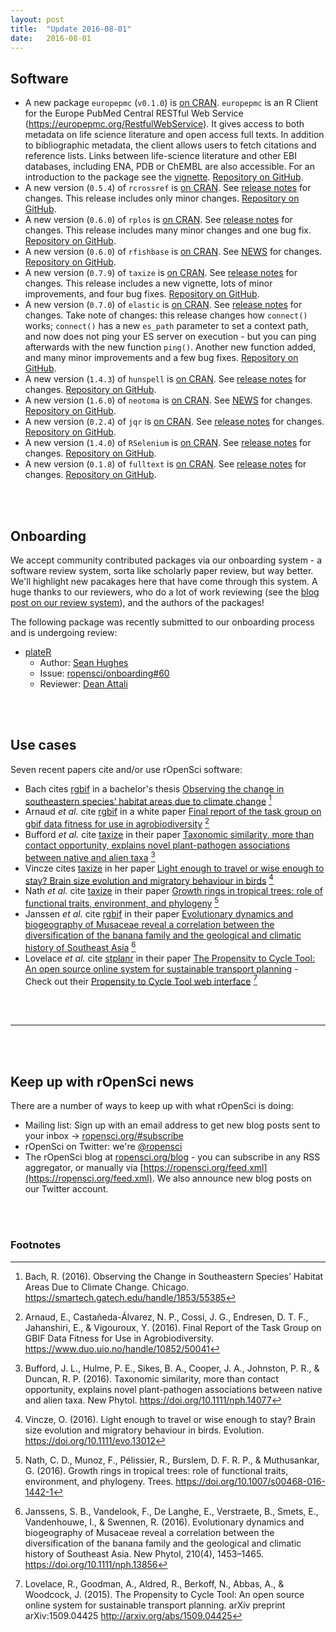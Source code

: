 ```yaml
---
layout: post
title:  "Update 2016-08-01"
date:   2016-08-01
---
```


## Software

* A new package `europepmc` (`v0.1.0`) is [on CRAN](https://cran.rstudio.com/web/packages/europepmc). `europepmc` is an R Client for the Europe PubMed Central RESTful Web Service (<https://europepmc.org/RestfulWebService>). It gives access to both metadata on life science literature and open access full texts. In addition to bibliographic metadata, the client allows users to fetch citations and reference lists. Links between life-science literature and other EBI databases, including ENA, PDB or ChEMBL are also accessible. For an introduction to the package see the [vignette](https://cran.rstudio.com/web/packages/europepmc/vignettes/rebi-vignettes.html). [Repository on GitHub][europepmc].
* A new version (`0.5.4`) of `rcrossref` is [on CRAN](https://cran.rstudio.com/web/packages/rcrossref). See [release notes](https://github.com/ropensci/rcrossref/releases/tag/v0.5.4) for changes. This release includes only minor changes. [Repository on GitHub][rcrossref].
* A new version (`0.6.0`) of `rplos` is [on CRAN](https://cran.rstudio.com/web/packages/rplos). See [release notes](https://github.com/ropensci/rplos/releases/tag/v0.6.0) for changes. This release includes many minor changes and one bug fix. [Repository on GitHub][rplos].
* A new version (`0.6.0`) of `rfishbase` is [on CRAN](https://cran.rstudio.com/web/packages/rfishbase). See [NEWS](https://github.com/ropensci/rfishbase/blob/master/NEWS#L30-L37) for changes. [Repository on GitHub][rfishbase].
* A new version (`0.7.9`) of `taxize` is [on CRAN](https://cran.rstudio.com/web/packages/taxize). See [release notes](https://github.com/ropensci/taxize/releases/tag/v0.7.9) for changes. This release includes a new vignette, lots of minor improvements, and four bug fixes. [Repository on GitHub][taxize].
* A new version (`0.7.0`) of `elastic` is [on CRAN](https://cran.rstudio.com/web/packages/elastic). See [release notes](https://github.com/ropensci/elastic/releases/tag/v0.7.0) for changes. Take note of changes: this release changes how `connect()` works; `connect()` has a new `es_path` parameter to set a context path, and now does not ping your ES server on execution - but you can ping afterwards with the new function `ping()`. Another new function added, and many minor improvements and a few bug fixes. [Repository on GitHub][elastic].
* A new version (`1.4.3`) of `hunspell` is [on CRAN](https://cran.rstudio.com/web/packages/hunspell). See [release notes](https://github.com/ropensci/hunspell/releases/tag/v1.4.3) for changes. [Repository on GitHub][hunspell].
* A new version (`1.6.0`) of `neotoma` is [on CRAN](https://cran.rstudio.com/web/packages/neotoma). See [NEWS](https://cran.rstudio.com/web/packages/neotoma/NEWS) for changes. [Repository on GitHub][neotoma].
* A new version (`0.2.4`) of `jqr` is [on CRAN](https://cran.rstudio.com/web/packages/jqr). See [release notes](https://github.com/ropensci/jqr/releases/tag/v0.2.4) for changes. [Repository on GitHub][jqr].
* A new version (`1.4.0`) of `RSelenium` is [on CRAN](https://cran.rstudio.com/web/packages/RSelenium). See [release notes](https://github.com/ropensci/RSelenium/releases/tag/v1.4.0) for changes. [Repository on GitHub][RSelenium].
* A new version (`0.1.8`) of `fulltext` is [on CRAN](https://cran.rstudio.com/web/packages/fulltext). See [release notes](https://github.com/ropensci/fulltext/releases/tag/v0.1.8) for changes. [Repository on GitHub][fulltext].

<br><br>

## Onboarding

We accept community contributed packages via our onboarding system - a software review
system, sorta like scholarly paper review, but way better. We'll highlight new pacakages
here that have come through this system. A huge thanks to our reviewers, who
do a lot of work reviewing (see the [blog post on our review system](https://ropensci.org/blog/2016/03/28/software-review)), and the authors of the packages!

The following package was recently submitted to our onboarding process and is undergoing review:

* [plateR][]
    * Author: [Sean Hughes](https://github.com/seaaan)
    * Issue: [ropensci/onboarding#60](https://github.com/ropensci/onboarding/issues/60)
    * Reviewer: [Dean Attali](https://github.com/daattali)

<br><br>

## Use cases

Seven recent papers cite and/or use rOpenSci software:

* Bach cites [rgbif][] in a bachelor's thesis [Observing the change in southeastern species’ habitat areas due to climate change](https://smartech.gatech.edu/handle/1853/55385) [^1]
* Arnaud _et al._ cite [rgbif][] in a white paper [Final report of the task group on gbif data fitness for use in agrobiodiversity](https://www.duo.uio.no/handle/10852/50041) [^2]
* Bufford _et al._ cite [taxize][] in their paper [Taxonomic similarity, more than contact opportunity, explains novel plant-pathogen associations between native and alien taxa](https://doi.org/10.1111/nph.14077) [^3]
* Vincze cites [taxize][] in her paper [Light enough to travel or wise enough to stay? Brain size evolution and migratory behaviour in birds](https://doi.org/10.1111/evo.13012) [^4]
* Nath _et al._ cite [taxize][] in their paper [Growth rings in tropical trees: role of functional traits, environment, and phylogeny](https://doi.org/10.1007/s00468-016-1442-1) [^5]
* Janssen _et al._ cite [rgbif][] in their paper [Evolutionary dynamics and biogeography of Musaceae reveal a correlation between the diversification of the banana family and the geological and climatic history of Southeast Asia](https://doi.org/10.1111/nph.13856) [^6]
* Lovelace _et al._ cite [stplanr][] in their paper [The Propensity to Cycle Tool: An open source online system for sustainable transport planning](http://arxiv.org/abs/1509.04425) - Check out their [Propensity to Cycle Tool web interface](http://pct.bike/) [^7]

<br><br>

-----------------------------

<br><br>

## Keep up with rOpenSci news

There are a number of ways to keep up with what rOpenSci is doing:

* Mailing list: Sign up with an email address to get new blog posts sent to your inbox -> [ropensci.org/#subscribe](https://ropensci.org/#subscribe)
* rOpenSci on Twitter: we're [@ropensci](https://twitter.com/ropensci)
* The rOpenSci blog at [ropensci.org/blog](https://ropensci.org/blog) - you can subscribe in any RSS aggregator, or manually via [https://ropensci.org/feed.xml](https://ropensci.org/feed.xml). We also announce new blog posts on our Twitter account.

[taxize]: https://github.com/ropensci/taxize
[rgbif]: https://github.com/ropensci/rgbif
[stplanr]: https://github.com/ropensci/stplanr
[rcrossref]: https://github.com/ropensci/rcrossref
[rplos]: https://github.com/ropensci/rplos
[rfishbase]: https://github.com/ropensci/rfishbase
[taxize]: https://github.com/ropensci/taxize
[elastic]: https://github.com/ropensci/elastic
[hunspell]: https://github.com/ropensci/hunspell
[neotoma]: https://github.com/ropensci/neotoma
[jqr]: https://github.com/ropensci/jqr
[RSelenium]: https://github.com/ropensci/RSelenium
[plateR]: https://github.com/seaaan/plateR
[fulltext]: https://github.com/ropensci/fulltext
[europepmc]: https://github.com/ropensci/europepmc

<br><br>

### Footnotes

[^1]: Bach, R. (2016). Observing the Change in Southeastern Species’ Habitat Areas Due to Climate Change. Chicago. <https://smartech.gatech.edu/handle/1853/55385>
[^2]: Arnaud, E., Castañeda-Álvarez, N. P., Cossi, J. G., Endresen, D. T. F., Jahanshiri, E., & Vigouroux, Y. (2016). Final Report of the Task Group on GBIF Data Fitness for Use in Agrobiodiversity. <https://www.duo.uio.no/handle/10852/50041>
[^3]: Bufford, J. L., Hulme, P. E., Sikes, B. A., Cooper, J. A., Johnston, P. R., & Duncan, R. P. (2016). Taxonomic similarity, more than contact opportunity, explains novel plant-pathogen associations between native and alien taxa. New Phytol. <https://doi.org/10.1111/nph.14077>
[^4]: Vincze, O. (2016). Light enough to travel or wise enough to stay? Brain size evolution and migratory behaviour in birds. Evolution. <https://doi.org/10.1111/evo.13012>
[^5]: Nath, C. D., Munoz, F., Pélissier, R., Burslem, D. F. R. P., & Muthusankar, G. (2016). Growth rings in tropical trees: role of functional traits, environment, and phylogeny. Trees. <https://doi.org/10.1007/s00468-016-1442-1>
[^6]: Janssens, S. B., Vandelook, F., De Langhe, E., Verstraete, B., Smets, E., Vandenhouwe, I., & Swennen, R. (2016). Evolutionary dynamics and biogeography of Musaceae reveal a correlation between the diversification of the banana family and the geological and climatic history of Southeast Asia. New Phytol, 210(4), 1453–1465. <https://doi.org/10.1111/nph.13856>
[^7]: Lovelace, R., Goodman, A., Aldred, R., Berkoff, N., Abbas, A., & Woodcock, J. (2015). The Propensity to Cycle Tool: An open source online system for sustainable transport planning. arXiv preprint arXiv:1509.04425 <http://arxiv.org/abs/1509.04425>
